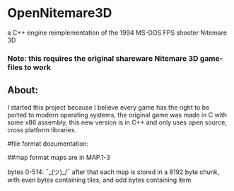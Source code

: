 # OpenNitemare3D
a C++ engine reimplementation of the 1994 MS-DOS FPS shooter Nitemare 3D

### Note: this requires the original shareware Nitemare 3D game-files to work

## About:
I started this project because I believe every game has the right to be ported to modern operating systems,
the original game was made in C with some x86 assembly, this new version is in C++ and only uses open source, cross platform libraries.

#file format documentation:

##map format
maps are in MAP.1-3

bytes 0-514:  ¯\_(ツ)_/¯
after that each map is stored in a 8192 byte chunk, with even bytes containing tiles, and odd bytes containing item
